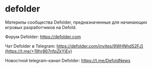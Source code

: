 # defolder
Материлы сообщества Defolder, предназначенные для начинающих игровых разработчиков на Defold.

Форум Defolder: https://defolder.com 

Чат Defolder в Telegram: https://defolder.com/invites/9WHNhdS2FJ](https://t.me/+19hr867nfpZkYjEy)  

Новостной telegram-канал Defolder: https://t.me/DefoldNews  
